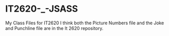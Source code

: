 # IT2620-_-JSASS
My Class Files for IT2620
I think both the Picture Numbers file and the Joke and Punchline file are in the It 2620 repository.
